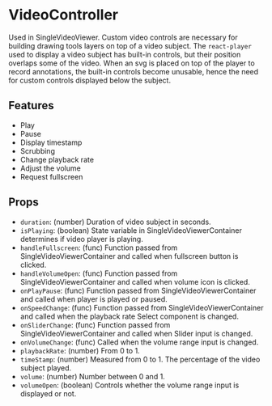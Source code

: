 # VideoController

Used in SingleVideoViewer. Custom video controls are necessary for building drawing tools layers on top of a video subject. The `react-player` used to display a video subject has built-in controls, but their position overlaps some of the video. When an svg is placed on top of the player to record annotations, the built-in controls become unusable, hence the need for custom controls displayed below the subject.

## Features

- Play
- Pause
- Display timestamp
- Scrubbing
- Change playback rate
- Adjust the volume
- Request fullscreen

## Props
- `duration`: (number) Duration of video subject in seconds.
- `isPlaying`: (boolean) State variable in SingleVideoViewerContainer determines if video player is playing.
- `handleFullscreen`: (func) Function passed from SingleVideoViewerContainer and called when fullscreen button is clicked.
- `handleVolumeOpen`: (func) Function passed from SingleVideoViewerContainer and called when volume icon is clicked.
- `onPlayPause`: (func) Function passed from SingleVideoViewerContainer and called when player is played or paused.
- `onSpeedChange`: (func) Function passed from SingleVideoViewerContainer and called when the playback rate Select component is changed.
- `onSliderChange`: (func) Function passed from SingleVideoViewerContainer and called when Slider input is changed.
- `onVolumeChange`: (func) Called when the volume range input is changed.
- `playbackRate`: (number) From 0 to 1.
- `timeStamp`: (number) Measured from 0 to 1. The percentage of the video subject played.
- `volume`: (number) Number between 0 and 1.
- `volumeOpen`: (boolean) Controls whether the volume range input is displayed or not.

